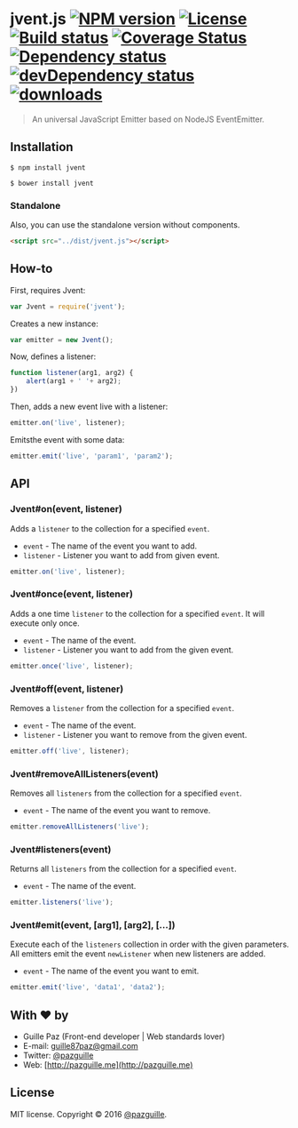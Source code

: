 # jvent.js [![NPM version][npm-image]][npm-link] [![License][lic-image]][npm-link] [![Build status][travis-image]][travis-link] [![Coverage Status][coverage-image]][coverage-link] [![Dependency status][deps-image]][deps-link] [![devDependency status][devdeps-image]][devdeps-link] [![downloads][dt-image]][npm-link]

>  An universal JavaScript Emitter based on NodeJS EventEmitter.

## Installation

    $ npm install jvent

    $ bower install jvent

### Standalone
Also, you can use the standalone version without components.
```html
<script src="../dist/jvent.js"></script>
```

## How-to

First, requires Jvent:
```js
var Jvent = require('jvent');
```

Creates a new instance:
```js
var emitter = new Jvent();
```

Now, defines a listener:
```js
function listener(arg1, arg2) {
    alert(arg1 + ' '+ arg2);
})
```

Then, adds a new event live with a listener:
```js
emitter.on('live', listener);
```

Emitsthe event with some data:
```js
emitter.emit('live', 'param1', 'param2');
```

## API

### Jvent#on(event, listener)
Adds a `listener` to the collection for a specified `event`.
- `event` - The name of the event you want to add.
- `listener` - Listener you want to add from given event.

```js
emitter.on('live', listener);
```

### Jvent#once(event, listener)
Adds a one time `listener` to the collection for a specified `event`. It will execute only once.
- `event` - The name of the event.
- `listener` - Listener you want to add from the given event.

```js
emitter.once('live', listener);
```

### Jvent#off(event, listener)
Removes a `listener` from the collection for a specified `event`.
- `event` - The name of the event.
- `listener` - Listener you want to remove from the given event.

```js
emitter.off('live', listener);
```

### Jvent#removeAllListeners(event)
Removes all `listeners` from the collection for a specified `event`.
- `event` - The name of the event you want to remove.

```js
emitter.removeAllListeners('live');
```

### Jvent#listeners(event)
Returns all `listeners` from the collection for a specified `event`.
- `event` - The name of the event.

```js
emitter.listeners('live');
```

### Jvent#emit(event, [arg1], [arg2], [...])
Execute each of the `listeners` collection in order with the given parameters.
All emitters emit the event `newListener` when new listeners are added.
- `event` - The name of the event you want to emit.

```js
emitter.emit('live', 'data1', 'data2');
```

## With :heart: by
- Guille Paz (Front-end developer | Web standards lover)
- E-mail: [guille87paz@gmail.com](mailto:guille87paz@gmail.com)
- Twitter: [@pazguille](http://twitter.com/pazguille)
- Web: [http://pazguille.me](http://pazguille.me)

## License
MIT license. Copyright © 2016 [@pazguille](http://twitter.com/pazguille).


[npm-image]: https://img.shields.io/npm/v/jvent.svg
[lic-image]: https://img.shields.io/npm/l/jvent.svg
[npm-link]: https://npmjs.org/package/jvent
[travis-image]: https://img.shields.io/travis/pazguille/jvent.svg
[travis-link]: https://travis-ci.org/pazguille/jvent
[deps-image]: https://img.shields.io/david/pazguille/jvent.svg
[deps-link]: https://david-dm.org/pazguille/jvent
[devdeps-image]: https://img.shields.io/david/dev/pazguille/jvent.svg
[devdeps-link]: https://david-dm.org/pazguille/jvent#info=devDependencies
[dt-image]: https://img.shields.io/npm/dt/jvent.svg
[coverage-image]: https://img.shields.io/coveralls/pazguille/jvent.svg
[coverage-link]: https://coveralls.io/github/pazguille/jvent
